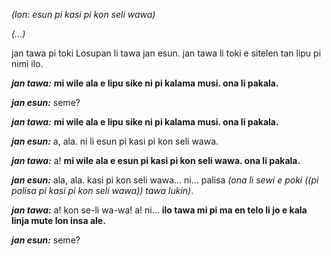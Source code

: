 *(lon: esun pi kasi pi kon seli wawa)*

*(...)*

jan tawa pi toki Losupan li tawa jan esun. jan tawa li toki e sitelen tan lipu pi nimi ilo.

***jan tawa:*** **mi wile ala e lipu sike ni pi kalama musi. ona li pakala.**

***jan esun:*** seme?

***jan tawa:*** **mi wile ala e lipu sike ni pi kalama musi. ona li pakala.**

***jan esun:*** a, ala. ni li esun pi kasi pi kon seli wawa.

***jan tawa:*** a! **mi wile ala e esun pi kasi pi kon seli wawa. ona li pakala.**

***jan esun:*** ala, ala. kasi pi kon seli wawa... ni... palisa *(ona li sewi e poki ((pi palisa pi kasi pi kon seli wawa)) tawa lukin)*.

***jan tawa:*** a! kon se-li wa-wa! a! ni... **ilo tawa mi pi ma en telo li jo e kala linja mute lon insa ale.**

***jan esun:*** seme?
